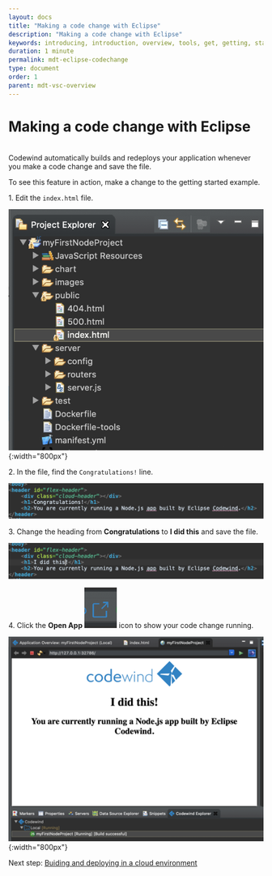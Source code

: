 ```yaml
---
layout: docs
title: "Making a code change with Eclipse"
description: "Making a code change with Eclipse"
keywords: introducing, introduction, overview, tools, get, getting, start, started, install, vscode, visual, studio, code, Codewind for VS Code getting started, VS Code Marketplace, VS Code Extensions view, VS Code workspace,installing Codewind for VS Code
duration: 1 minute
permalink: mdt-eclipse-codechange
type: document
order: 1
parent: mdt-vsc-overview
---
```

# Making a code change with Eclipse 
<br/>
Codewind automatically builds and redeploys your application whenever you make a code change and save the file.

To see this feature in action, make a change to the getting started example.

1\. Edit the `index.html` file.

![](dist/images/eclipsechangeproject1.png){:width="800px"}

2\. In the file, find the `Congratulations!` line.

![](dist/images/eclipsechangeproject2.png)

3\. Change the heading from **Congratulations** to **I did this** and save the file.

![](dist/images/eclipsechangeproject3.png)

4\. Click the **Open App**
![](dist/images/eclipseopenprojecticon.png)
icon to show your code change running.

![](dist/images/eclipsechangeproject4.png){:width="800px"}

Next step: [Buiding and deploying in a cloud environment](remote-overview.html)

